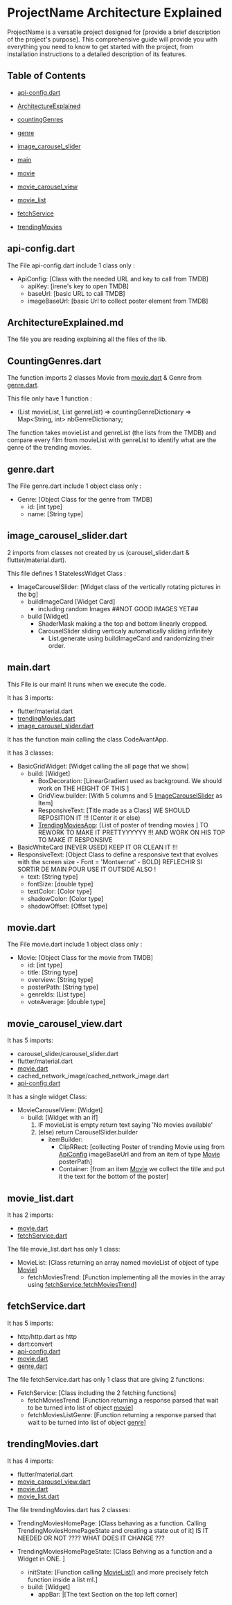 # ProjectName Architecture Explained

ProjectName is a versatile project designed for [provide a brief description of the project's purpose]. This comprehensive guide will provide you with everything you need to know to get started with the project, from installation instructions to a detailed description of its features.

## Table of Contents

- [api-config.dart](#api-configdart)


- [ArchitectureExplained](#ArchitectureExplainedmd)


- [countingGenres](#countingGenresdart)


- [genre](#genredart)


- [image_carousel_slider](#image_carousel_sliderdart)


- [main](#maindart)

 
- [movie](#moviedart)


- [movie_carousel_view](#movie_carousel_viewdart)


- [movie_list](#movie_listdart)


- [fetchService](#fetchServicedart)


- [trendingMovies](#trendingMoviesdart)

## api-config.dart

The File api-config.dart include 1 class only : 

- ApiConfig: [Class with the needed URL and key to call from TMDB]
  - apiKey: [irene's key to open TMDB]
  - baseUrl: [basic URL to call TMDB]
  - imageBaseUrl: [basic Url to collect poster element from TMDB]


## ArchitectureExplained.md

The file you are reading explaining all the files of the lib.

## CountingGenres.dart

The function imports 2 classes Movie from [movie.dart](#moviedart) & Genre from [genre.dart](#genredart).

This file only have 1 function :

- (List<Movie> movieList, List<Genre> genreList) => countingGenreDictionary => Map<String, int> nbGenreDictionary;

The function takes movieList and genreList (the lists from the TMDB) and compare every film from movieList with genreList to identify what are the genre of the trending movies.


## genre.dart


The File genre.dart include 1 object class only :

- Genre: [Object Class for the genre from TMDB]
  - id: [int type]
  - name: [String type]


## image_carousel_slider.dart

2 imports from classes not created by us (carousel_slider.dart & flutter/material.dart).

This file defines 1 StatelessWidget Class :


- ImageCarouselSlider: [Widget class of the vertically rotating pictures in the bg]
  - buildImageCard [Widget Card]
    - including random Images ##NOT GOOD IMAGES YET##
  - build [Widget]
    - ShaderMask making a the top and bottom linearly cropped.
    - CarouselSlider sliding verticaly automatically sliding infinitely 
      - List.generate using buildImageCard and randomizing their order.


## main.dart

This File is our main! It runs when we execute the code.

It has 3 imports:
- flutter/material.dart
- [trendingMovies.dart](#trendingmoviesdart)
- [image_carousel_slider.dart](#image_carousel_sliderdart)

It has the function main calling the class CodeAvantApp.

It has 3 classes:
- BasicGridWidget: [Widget calling the all page that we show]
  - build: [Widget]
    - BoxDecoration: [LinearGradient used as background. We should work on THE HEIGHT OF THIS ]
    - GridView.builder: [With 5 columns and 5 [ImageCarouselSlider](#image_carousel_sliderdart) as Item] 
    - ResponsiveText: [Title made as a Class] WE SHOULD REPOSITION IT !!! (Center it or else)
    - [TrendingMoviesApp](#trendingmoviesdart): [List of poster of trending movies ] TO REWORK TO MAKE IT PRETTYYYYYY !!! AND WORK ON HIS TOP TO MAKE IT RESPONSIVE
- BasicWhiteCard [NEVER USED] KEEP IT OR CLEAN IT !!!
- ResponsiveText: [Object Class to define a responsive text that evolves with the screen size - Font = 'Montserrat' - BOLD] REFLECHIR SI SORTIR DE MAIN POUR USE IT OUTSIDE ALSO !
  - text: [String type]
  - fontSize: [double type]
  - textColor: [Color type]
  - shadowColor: [Color type]
  - shadowOffset: [Offset type]
    
## movie.dart


The File movie.dart include 1 object class only :

- Movie: [Object Class for the movie from TMDB]
  - id: [int type]
  - title: [String type]
  - overview: [String type]
  - posterPath: [String type]
  - genreIds: [List<dynamic> type]
  - voteAverage: [double type]

## movie_carousel_view.dart

It has 5 imports:
- carousel_slider/carousel_slider.dart
- flutter/material.dart
- [movie.dart](#moviedart)
- cached_network_image/cached_network_image.dart
- [api-config.dart](#api-configdart)

It has a single widget Class:
- MovieCarouselView: [Widget]
  - build: [Widget with an if]
    1. IF movieList is empty return text saying 'No movies available'
    2. (else) return CarouselSlider.builder
       - itemBuilder: 
         - ClipRRect: [collecting Poster of trending Movie using from [ApiConfig](#api-configdart) imageBaseUrl and from an item of type [Movie](#moviedart) posterPath]
         - Container: [from an item [Movie](#moviedart) we collect the title and put it the text for the bottom of the poster]


## movie_list.dart


It has 2 imports:
- [movie.dart](#moviedart)
- [fetchService.dart](#fetchServicedart)


The file movie_list.dart has only 1 class:

- MovieList: [Class returning an array named movieList of object of type [Movie](#moviedart)]
  - fetchMoviesTrend: [Function implementing all the movies in the array using [fetchService.fetchMoviesTrend](#fetchservicedart)]



## fetchService.dart

It has 5 imports:
- http/http.dart as http
- dart:convert
- [api-config.dart](#api-configdart)
- [movie.dart](#moviedart)
- [genre.dart](#genredart)


The file fetchService.dart has only 1 class that are giving 2 functions:

- FetchService: [Class including the 2 fetching functions]
  - fetchMoviesTrend: [Function returning a response parsed that wait to be turned into list of object [movie](#moviedart)]
  - fetchMoviesListGenre: [Function returning a response parsed that wait to be turned into list of object [genre](#genredart)]


## trendingMovies.dart

It has 4 imports:
- flutter/material.dart
- [movie_carousel_view.dart](#movie_carousel_viewdart)
- [movie.dart](#moviedart)
- [movie_list.dart](#movie_listdart)


The file trendingMovies.dart has 2 classes:

- TrendingMoviesHomePage: [Class behaving as a function. Calling TrendingMoviesHomePageState and creating a state out of it] IS IT NEEDED OR NOT ???? WHAT DOES IT CHANGE ???
 
- TrendingMoviesHomePageState: [Class Behving as a function and a Widget in ONE. ]
  - initState: [Function calling [MovieList()](#movie_listdart) and more precisely fetch function inside a list ml.]
  - build: [Widget]
    - appBar: |[The text Section on the top left corner]